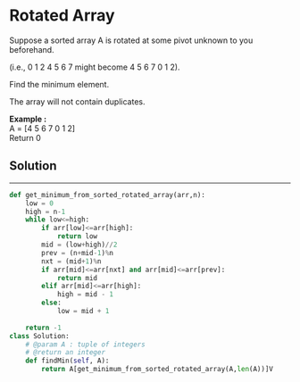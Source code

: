 <h1>Rotated Array</h1>

<p>Suppose a sorted array A is rotated at some pivot unknown to you beforehand.

(i.e., 0 1 2 4 5 6 7 might become 4 5 6 7 0 1 2).

Find the minimum element.

The array will not contain duplicates.</p>

<p><b>Example :</b>
<br>
A = [4 5 6 7 0 1 2]
<br>
Return 0
</p>

<h2>Solution</h2>

***

```python
def get_minimum_from_sorted_rotated_array(arr,n):
    low = 0
    high = n-1
    while low<=high:
        if arr[low]<=arr[high]:
            return low
        mid = (low+high)//2
        prev = (n+mid-1)%n
        nxt = (mid+1)%n
        if arr[mid]<=arr[nxt] and arr[mid]<=arr[prev]:
            return mid
        elif arr[mid]<=arr[high]:
            high = mid - 1
        else:
            low = mid + 1
            
    return -1
class Solution:
    # @param A : tuple of integers
    # @return an integer
    def findMin(self, A):
        return A[get_minimum_from_sorted_rotated_array(A,len(A))]V
```